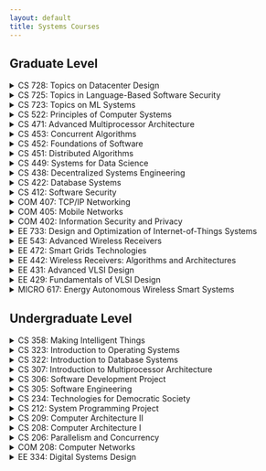 ```yaml
---
layout: default
title: Systems Courses
---
```


## [](#header-1)Graduate Level

<details>
    <summary> CS 728: Topics on Datacenter Design</summary>
    <ul class="offerings-list hide">
        <li>
            Next offering not confirmed at this time
        </li>
        <li>
            Last offered in <a href="https://parsa.epfl.ch/course-info/cs728/">Spring of 2020</a>
            (Babak Falsafi, Anne-Marie Kermarrec)
        </li>
    </ul>
</details>

<details>
    <summary> CS 725: Topics in Language-Based Software Security</summary>
                <ul class="offerings-list hide">
                  <li>
                    in <a
                      href="https://isa.epfl.ch/imoniteur_ISAP/!itffichecours.htm?ww_i_matiere=2438219383&ww_x_anneeAcad=2301874322&ww_i_section=2139068&ww_i_niveau=&ww_c_langue=en">Fall
                      of 2021</a>
                    (Mathias Payer)
                  </li>
                </ul>
</details>

<details>
    <summary> CS 723: Topics on ML Systems</summary>
                <ul class="offerings-list hide">
                  <li>
                    Next offering not confirmed at this time
                  </li>
                  <li>
                    Last offered in <a href="https://parsa.epfl.ch/course-info/cs728/">Fall of 2020</a>
                    (Babak Falsafi, Anne-Marie Kermarrec, Martin Jaggi)
                  </li>
                </ul>

</details>
<details>
    <summary> CS 522: Principles of Computer Systems</summary>
                <ul class="offerings-list hide">
                  <li>
                    in <a href="https://dslab.epfl.ch/teaching/pocs/">Fall of 2022</a>
                    (Katerina Argyraki, George Candea)
                  </li>
                </ul>

</details>
<details>
    <summary> CS 471: Advanced Multiprocessor Architecture</summary>
                <ul class="offerings-list hide">
                  <li>
                    in <a href="https://edu.epfl.ch/coursebook/en/advanced-multiprocessor-architecture-CS-471">Fall of
                      2021</a>
                    (Babak Falsafi)
                  </li>
                </ul>
</details>
<details>
    <summary> CS 453: Concurrent Algorithms</summary>
                <ul class="offerings-list hide">
                  <li>
                    in <a href="https://edu.epfl.ch/coursebook/en/concurrent-algorithms-CS-453">Fall of 2021</a>
                    (Rachid Guerraoui)
                  </li>
                </ul>
</details>
<details>
    <summary> CS 452: Foundations of Software</summary>
                <ul class="offerings-list hide">
                  <li>
                    in <a href="https://edu.epfl.ch/coursebook/en/foundations-of-software-CS-452">Fall of 2021</a>
                    (Martin Odersky)
                  </li>
                </ul>
</details>
<details>
    <summary> CS 451: Distributed Algorithms</summary>
                <ul class="offerings-list hide">
                  <li>
                    in <a href="https://edu.epfl.ch/coursebook/en/distributed-algorithms-CS-451">Fall of 2021</a>
                    (Rachid Guerraoui)
                  </li>
                </ul>

</details>
<details>
    <summary> CS 449: Systems for Data Science</summary>
                <ul class="offerings-list hide">
                  <li>
                    in <a href="https://edu.epfl.ch/coursebook/en/systems-for-data-science-CS-449">Spring of 2022</a>
                    (Anne-Marie Kermarrec)
                  </li>
                </ul>
</details>
<details>
    <summary> CS 438: Decentralized Systems Engineering</summary>
                <ul class="offerings-list hide">
                  <li>
                    in <a
                      href="https://isa.epfl.ch/imoniteur_ISAP/!itffichecours.htm?ww_i_matiere=2217640907&ww_x_anneeAcad=2301874322&ww_i_section=84482813&ww_i_niveau=2936286&ww_c_langue=en">
                      Fall of 2021</a>
                    (Bryan Ford)
                  </li>
                </ul>
</details>
<details>
    <summary> CS 422: Database Systems</summary>
                <ul class="offerings-list hide">
                  <li>
                    in <a href="https://edu.epfl.ch/coursebook/en/database-systems-CS-422">Spring of 2022</a>
                    (Anastasia Ailamaki)
                  </li>
                </ul>
</details>
<details>
    <summary> CS 412: Software Security</summary>
                <ul class="offerings-list hide">
                  <li>
                    in <a
                      href="https://isa.epfl.ch/imoniteur_ISAP/!itffichecours.htm?ww_i_matiere=2473820019&ww_x_anneeAcad=2301874322&ww_i_section=249847&ww_i_niveau=6683147&ww_c_langue=en">Spring
                      of 2022</a>
                    (Mathias Payer)
                  </li>
                </ul>
</details>
<details>
    <summary> COM 407: TCP/IP Networking</summary>
               <ul class="offerings-list hide">
                  <li>
                    in <a
                      href="https://isa.epfl.ch/imoniteur_ISAP/!itffichecours.htm?ww_i_matiere=1771764&ww_x_anneeAcad=2301874322&ww_i_section=943936&ww_i_niveau=6683147&ww_c_langue=en">Fall
                      of 2021</a>
                    (Jean-Yves Le Boudec)
                  </li>
                </ul>
</details>
<details>
    <summary> COM 405: Mobile Networks</summary>
                <ul class="offerings-list hide">
                  <li>
                    in <a
                      href="https://isa.epfl.ch/imoniteur_ISAP/!itffichecours.htm?ww_i_matiere=1771338&ww_x_anneeAcad=2301874322&ww_i_section=84482813&ww_i_niveau=2936295&ww_c_langue=en">Spring
                      of 2022</a>
                    (Jean-Pierre Hubaux)
                  </li>
                </ul>
</details>
<details>
    <summary> COM 402: Information Security and Privacy</summary>
                <ul class="offerings-list hide">
                  <li>
                    in <a
                      href="https://isa.epfl.ch/imoniteur_ISAP/!itffichecours.htm?ww_i_matiere=2046274196&ww_x_anneeAcad=2301874322&ww_i_section=944590&ww_i_niveau=6683147&ww_c_langue=en">Fall
                      of 2021</a>
                    (Jean-Pierre Hubaux, Apostolos Pyrgelis)
                  </li>
                </ul>
</details>
<details>
    <summary> EE 733: Design and Optimization of Internet-of-Things Systems</summary>
                <ul class="offerings-list hide">
                  <li>
                    in <a
                      href="https://isa.epfl.ch/imoniteur_ISAP/!itffichecours.htm?ww_i_matiere=2403038342&ww_x_anneeacad=2301874322&ww_i_section=192994568&ww_i_niveau=&ww_c_langue=en">Fall
                      of 2022</a>
                    (Kamiar Aminian, David Atienza, Andreas Burg)
                  </li>
                </ul>
</details>
<details>
    <summary> EE 543: Advanced Wireless Receivers</summary>
                <ul class="offerings-list hide">
                  <li>
                    in <a
                      href="https://isa.epfl.ch/imoniteur_ISAP/!itffichecours.htm?ww_i_matiere=2218168600&ww_x_anneeAcad=2301874322&ww_i_section=84482813&ww_i_niveau=2936295&ww_c_langue=en">Spring
                      of 2022</a>
                    (Andreas Burg)
                  </li>
                </ul>
</details>

<details>
    <summary> EE 472: Smart Grids Technologies</summary>
    <ul>
        <li>
            in <a href="https://isa.epfl.ch/imoniteur_ISAP/!itffichecours.htm?ww_i_matiere=1669977111&ww_x_anneeAcad=2301874322&ww_i_section=84482813&ww_i_niveau=2936295&ww_c_langue=en"> Spring of 2022</a> 
            (Jean-Yves Le Boudec, Mario Paolone)
        </li>
    </ul>
</details>

<details>
    <summary> EE 442: Wireless Receivers: Algorithms and Architectures</summary>
                <ul class="offerings-list hide">
                  <li>
                    in <a
                      href="https://isa.epfl.ch/imoniteur_ISAP/!itffichecours.htm?ww_i_matiere=1669977111&ww_x_anneeAcad=2301874322&ww_i_section=84482813&ww_i_niveau=2936295&ww_c_langue=en">Spring
                      of 2022</a>
                    (Jean-Yves Le Boudec, Mario Paolone)
                  </li>
                </ul>
</details>
<details>
    <summary> EE 431: Advanced VLSI Design</summary>
                <ul class="offerings-list hide">
                  <li>
                    in <a
                      href="https://isa.epfl.ch/imoniteur_ISAP/!itffichecours.htm?ww_i_matiere=1499348352&ww_x_anneeAcad=2301874322&ww_i_section=192994568&ww_i_niveau=&ww_c_langue=en">
                      Fall of 2021</a>
                    (Andreas Burg)
                  </li>
                </ul>
</details>
<details>
    <summary> EE 429: Fundamentals of VLSI Design</summary>
                <ul class="offerings-list hide">
                  <li>
                    in <a
                      href="https://isa.epfl.ch/imoniteur_ISAP/!itffichecours.htm?ww_i_matiere=1829078675&ww_x_anneeAcad=2301874322&ww_i_section=84482813&ww_i_niveau=2936295&ww_c_langue=en">
                      Spring of 2022</a>
                    (Andreas Burg)
                  </li>
                </ul>
</details>

<details>
    <summary> MICRO 617: Energy Autonomous Wireless Smart Systems</summary>
                <ul class="offerings-list hide">
                  <li>
                    in <a
                      href="https://isa.epfl.ch/imoniteur_ISAP/!itffichecours.htm?ww_i_matiere=1699512059&ww_x_anneeacad=2301874322&ww_i_section=192994568&ww_i_niveau=&ww_c_langue=en">
                      Spring of 2022</a>
                    (Andreas Burg, Catherine Dehollain, Franco Maloberti, Anja Skrivervik)
                  </li>
                </ul>
</details>

## [](##header-2)Undergraduate Level

<details>
    <summary> CS 358: Making Intelligent Things </summary>
    <ul>
        <li>
            in <a href="https://isa.epfl.ch/imoniteur_ISAP/!itffichecours.htm?ww_i_matiere=2910557299&ww_x_anneeAcad=2301874322&ww_i_section=946228&ww_i_niveau=6683117&ww_c_langue=en">
                Spring of 2022</a> (Christoph Koch)
        </li>
    </ul>
</details>

<details>
    <summary> CS 323: Introduction to Operating Systems</summary>
    <ul>
        <li>
            in <a href="https://isa.epfl.ch/imoniteur_ISAP/!itffichecours.htm?ww_i_matiere=2046271680&ww_x_anneeAcad=2301874322&ww_i_section=249847&ww_i_niveau=6683117&ww_c_langue=en">
                    Fall of 2021</a> (Sanidhya Kashyap, Mathias Payer)
        </li>
    </ul>
</details>


<details>
    <summary> CS 322: Introduction to Database Systems</summary>
    <ul >
        <li>
            in <a href="https://edu.epfl.ch/coursebook/en/introduction-to-database-systems-CS-322">
            Spring of 2022</a>
            (Anastasia Ailamaki, Christoph Koch)
        </li>
    </ul>

</details>

<details>
    <summary> CS 307: Introduction to Multiprocessor Architecture</summary>
    <ul >
        <li>
            in <a href="https://edu.epfl.ch/coursebook/en/introduction-to-multiprocessor-architecture-CS-307">
                Fall of 2021</a>
            (Babak Falsafi)
        </li>
    </ul>
</details>

<details>
    <summary> CS 306: Software Development Project</summary>
    <ul >
        <li>
        in <a href="https://edu.epfl.ch/coursebook/en/software-development-project-CS-306">Spring of
            2022</a>
        (George Candea)
        </li>
    </ul>
</details>

<details>
    <summary> CS 305: Software Engineering</summary>
    <ul >
        <li>
        in <a href="https://dslab.epfl.ch/teaching/sweng/">Fall of 2022</a>
        (George Candea)
        </li>
    </ul>   
</details>

<details>
    <summary> CS 234: Technologies for Democratic Society</summary>
    <ul >
        <li>
            in <a
            href="https://isa.epfl.ch/imoniteur_ISAP/!itffichecours.htm?ww_i_matiere=2923479747&ww_x_anneeAcad=2301874322&ww_i_section=249847&ww_i_niveau=6683117&ww_c_langue=en">
            Fall of 2021</a>
            (Bryan Ford)
        </li>
    </ul>
</details>

<details>
    <summary> CS 212: System Programming Project</summary>
    <ul >
        <li>
        in <a href="https://edu.epfl.ch/coursebook/en/system-programming-project-CS-212">Spring of 2022</a>
        (Edouard Bugnion, Jean-Cédric Chappelier)
        </li>
    </ul>
</details>


<details>
    <summary> CS 209: Computer Architecture II</summary>
    <ul >
        <li>
        in <a href="https://edu.epfl.ch/coursebook/en/computer-architecture-ii-CS-209">Spring of 2022</a>
        (Paolo Ienne)
        </li>
    </ul>
</details>

<details>
    <summary> CS 208: Computer Architecture I</summary>
    <ul >
        <li>
        in <a href="https://edu.epfl.ch/coursebook/en/computer-architecture-i-CS-208">Fall of 2021</a>
        (Mirjana Stojilović)
        </li>
    </ul>
</details>

<details>
    <summary> CS 206: Parallelism and Concurrency</summary>
    <ul>
        <li>
            in <a
            href="https://isa.epfl.ch/imoniteur_ISAP/!itffichecours.htm?ww_i_matiere=1887880865&ww_x_anneeAcad=2301874322&ww_i_section=946228&ww_i_niveau=6683117&ww_c_langue=en">
            Spring of 2022</a>
            (Sanidhya Kashyap, Martin Odersky)
        </li>
    </ul>
</details>

<details>
    <summary> COM 208: Computer Networks</summary>
    <ul >
        <li>
            in <a
            href="https://isa.epfl.ch/imoniteur_ISAP/!itffichecours.htm?ww_i_matiere=1776067&ww_x_anneeAcad=2301874322&ww_i_section=249847&ww_i_niveau=6683117&ww_c_langue=en">
            Fall of 2021</a>
            (Katerina Argyraki)
        </li>
    </ul>
</details>

<details>
    <summary> EE 334: Digital Systems Design</summary>
    <ul >
        <li>
        in <a
        href="https://isa.epfl.ch/imoniteur_ISAP/!itffichecours.htm?ww_i_matiere=2720138657&ww_x_anneeAcad=2301874322&ww_i_section=943936&ww_i_niveau=6683147&ww_c_langue=en">
        Fall of 2021</a>
        (Andreas Burg)
        </li>
    </ul>
</details>
